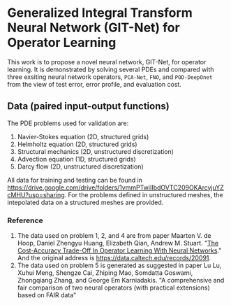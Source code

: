 # Generalized Integral Transform Neural Network (GIT-Net) for Operator Learning

This work is to propose a novel neural network, GIT-Net, for operator learning. It is demonstrated by solving several PDEs and compared with three exsiting neural network operators, `PCA-Net`, `FNO`, and `POD-DeepOnet` from the view of test error, error profile, and evaluation cost.

## Data (paired input-output functions)
The PDE problems used for validation are:
1. Navier-Stokes equation (2D, structured grids)
2. Helmholtz equation (2D, structured grids)
3. Structural mechanics (2D, unstructured discretization)
4. Advection equation (1D, structured grids)
5. Darcy flow (2D, unstructured discretization)

All data for training and testing can be found in https://drive.google.com/drive/folders/1vmmPTwiIIbdOVTC209OKArcyjuYZcMHU?usp=sharing. For the problems defined in unstructured meshes, the intepolated data on a structured meshes are provided.

### Reference
1. The data used on problem 1, 2, and 4 are from paper Maarten V. de Hoop, Daniel Zhengyu Huang, Elizabeth Qian, Andrew M. Stuart. "[The Cost-Accuracy Trade-Off In Operator Learning With Neural Networks](https://arxiv.org/abs/2203.13181)." And the original address is https://data.caltech.edu/records/20091.
2. The data used on problem 5 is generated as suggested in paper Lu Lu, Xuhui Meng, Shengze Cai, Zhiping Mao, Somdatta Goswami, Zhongqiang Zhang, and George Em
Karniadakis. "A comprehensive and fair comparison of two neural operators (with practical extensions) based on FAIR data"
